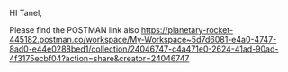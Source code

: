 HI Tanel,

Please find the POSTMAN link also
https://planetary-rocket-445182.postman.co/workspace/My-Workspace~5d7d6081-e4a0-4747-8ad0-e44e0288bed1/collection/24046747-c4a471e0-2624-41ad-90ad-4f3175ecbf04?action=share&creator=24046747

